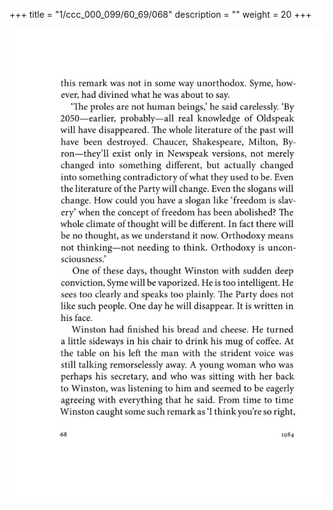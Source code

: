 +++
title = "1/ccc_000_099/60_69/068"
description = ""
weight = 20
+++

<img class="center-fit-jpg" src="/jpg_/out_jpg_1984__068.jpg" ></img>

